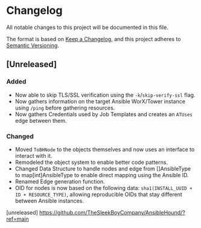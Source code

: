 # Changelog

All notable changes to this project will be documented in this file.

The format is based on [Keep a Changelog](https://keepachangelog.com/en/1.1.0/),
and this project adheres to [Semantic Versioning](https://semver.org/spec/v2.0.0.html).

## [Unreleased]

### Added

- Now able to skip TLS/SSL verification using the `-k`/`skip-verify-ssl` flag.
- Now gathers information on the target Ansible WorX/Tower instance using `/ping` before gathering resources.
- Now gathers Credentials used by Job Templates and creates an `ATUses` edge between them.


### Changed

- Moved `ToBHNode` to the objects themselves and now uses an interface to interact with it.
- Remodeled the object system to enable better code patterns.
- Changed Data Structure to handle nodes and edge from []AnsibleType to map[int]AnsibleType to enable direct mapping using the Ansible ID.
- Renamed Edge generation function.
- OID for nodes is now based on the following data: `sha1(INSTALL_UUID + ID + RESOURCE_TYPE)`, allowing reproducible OIDs that stay different between Ansible instances.

[unreleased] https://github.com/TheSleekBoyCompany/AnsibleHound/?ref=main